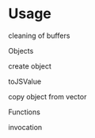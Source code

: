 # Usage

cleaning of buffers

Objects

create object


toJSValue

copy object from vector


Functions

invocation

